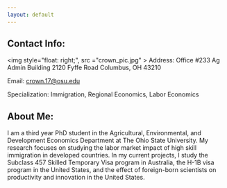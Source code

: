 ```yaml
---
layout: default
---
```

## Contact Info:
<img style="float: right;", src ="crown_pic.jpg" \>
Address:
Office #233 Ag Admin Building
2120 Fyffe Road Columbus, OH 43210

Email: crown.17@osu.edu

Specialization: Immigration, Regional Economics, Labor Economics
## About Me:
I am a third year PhD student in the Agricultural, Environmental, and Development Economics Department at The Ohio State University.  My research focuses on studying the labor market impact of high skill immigration in developed countries.  In my current projects, I study the Subclass 457 Skilled Temporary Visa program in Australia, the H-1B visa program in the United States, and the effect of foreign-born scientists on productivity and innovation in the United States.